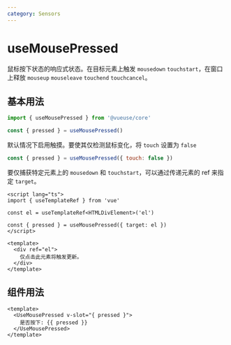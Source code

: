 ```yaml
---
category: Sensors
---
```


# useMousePressed

鼠标按下状态的响应式状态。在目标元素上触发 `mousedown` `touchstart`，在窗口上释放 `mouseup` `mouseleave` `touchend` `touchcancel`。

## 基本用法

```js
import { useMousePressed } from '@vueuse/core'

const { pressed } = useMousePressed()
```

默认情况下启用触摸。要使其仅检测鼠标变化，将 `touch` 设置为 `false`

```js
const { pressed } = useMousePressed({ touch: false })
```

要仅捕获特定元素上的 `mousedown` 和 `touchstart`，可以通过传递元素的 ref 来指定 `target`。

```vue
<script lang="ts">
import { useTemplateRef } from 'vue'

const el = useTemplateRef<HTMLDivElement>('el')

const { pressed } = useMousePressed({ target: el })
</script>

<template>
  <div ref="el">
    仅点击此元素将触发更新。
  </div>
</template>
```

## 组件用法

```vue
<template>
  <UseMousePressed v-slot="{ pressed }">
    是否按下: {{ pressed }}
  </UseMousePressed>
</template>
```
